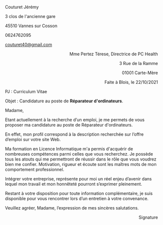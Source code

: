 Couturet Jérémy

3 clos de l'ancienne gare

45510 Vannes sur Cosson

0624762095

couturet40@gmail.com



<p align=right>Mme Pertez Térese, Directrice de PC Health</p>

<p align=right>3 Rue de la Ramme</p>

<p align=right>01001 Carte-Mère</p>




<p align=right>Faite à Blois, le 22/10/2021</p>



PJ : Curriculum Vitae

Objet : Candidature au poste de **Réparateur d'ordinateurs**.



Madame,

Etant actuellement à la recherche d’un emploi, je me permets de vous proposer ma candidature au poste de Réparateur d'ordinateurs.



En effet, mon profil correspond à la description recherchée sur l’offre d’emploi sur votre site Web.



Ma formation en Licence Informatique m'a permis d'acquérir de nombreuses compétences parmi celles que vous recherchez. Je possède tous les atouts qui me permettront de réussir dans le rôle que vous voudrez bien me confier. Motivation, rigueur et écoute sont les maîtres mots de mon comportement professionnel.



Intégrer votre entreprise, représente pour moi un réel enjeu d’avenir dans lequel mon travail et mon honnêteté pourront s’exprimer pleinement.



Restant à votre disposition pour toute information complémentaire, je suis disponible pour vous rencontrer lors d’un entretien à votre convenance.



Veuillez agréer, Madame, l’expression de mes sincères salutations.

<p align=right>Signature</p>